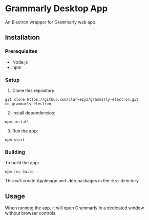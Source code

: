 # Grammarly Desktop App

An Electron wrapper for Grammarly web app.

## Installation

### Prerequisites
- Node.js
- npm

### Setup
1. Clone this repository:
```
git clone https://github.com/clarkezyz/grammarly-electron.git
cd grammarly-electron
```

2. Install dependencies:
```
npm install
```

3. Run the app:
```
npm start
```

### Building
To build the app:
```
npm run build
```

This will create AppImage and .deb packages in the `dist` directory.

## Usage
When running the app, it will open Grammarly in a dedicated window without browser controls.
